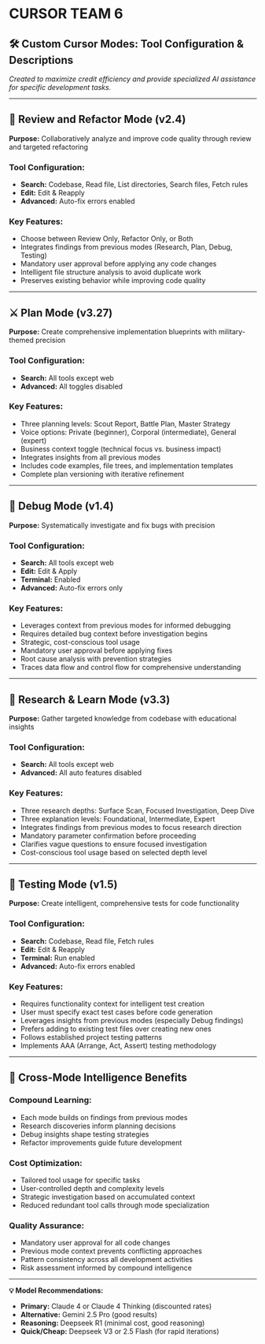 # CURSOR TEAM 6
## 🛠️ Custom Cursor Modes: Tool Configuration & Descriptions

*Created to maximize credit efficiency and provide specialized AI assistance for specific development tasks.*

---

## 🔄 **Review and Refactor Mode** (v2.4)
**Purpose:** Collaboratively analyze and improve code quality through review and targeted refactoring

### **Tool Configuration:**
- **Search:** Codebase, Read file, List directories, Search files, Fetch rules
- **Edit:** Edit & Reapply
- **Advanced:** Auto-fix errors enabled

### **Key Features:**
- Choose between Review Only, Refactor Only, or Both
- Integrates findings from previous modes (Research, Plan, Debug, Testing)
- Mandatory user approval before applying any code changes
- Intelligent file structure analysis to avoid duplicate work
- Preserves existing behavior while improving code quality

---

## ⚔️ **Plan Mode** (v3.27)
**Purpose:** Create comprehensive implementation blueprints with military-themed precision

### **Tool Configuration:**
- **Search:** All tools except web
- **Advanced:** All toggles disabled

### **Key Features:**
- Three planning levels: Scout Report, Battle Plan, Master Strategy
- Voice options: Private (beginner), Corporal (intermediate), General (expert)
- Business context toggle (technical focus vs. business impact)
- Integrates insights from all previous modes
- Includes code examples, file trees, and implementation templates
- Complete plan versioning with iterative refinement

---

## 🐛 **Debug Mode** (v1.4)
**Purpose:** Systematically investigate and fix bugs with precision

### **Tool Configuration:**
- **Search:** All tools except web
- **Edit:** Edit & Apply
- **Terminal:** Enabled
- **Advanced:** Auto-fix errors only

### **Key Features:**
- Leverages context from previous modes for informed debugging
- Requires detailed bug context before investigation begins
- Strategic, cost-conscious tool usage
- Mandatory user approval before applying fixes
- Root cause analysis with prevention strategies
- Traces data flow and control flow for comprehensive understanding

---

## 🧠 **Research & Learn Mode** (v3.3)
**Purpose:** Gather targeted knowledge from codebase with educational insights

### **Tool Configuration:**
- **Search:** All tools except web
- **Advanced:** All auto features disabled

### **Key Features:**
- Three research depths: Surface Scan, Focused Investigation, Deep Dive
- Three explanation levels: Foundational, Intermediate, Expert
- Integrates findings from previous modes to focus research direction
- Mandatory parameter confirmation before proceeding
- Clarifies vague questions to ensure focused investigation
- Cost-conscious tool usage based on selected depth level

---

## 🧪 **Testing Mode** (v1.5)
**Purpose:** Create intelligent, comprehensive tests for code functionality

### **Tool Configuration:**
- **Search:** Codebase, Read file, Fetch rules
- **Edit:** Edit & Reapply
- **Terminal:** Run enabled
- **Advanced:** Auto-fix errors enabled

### **Key Features:**
- Requires functionality context for intelligent test creation
- User must specify exact test cases before code generation
- Leverages insights from previous modes (especially Debug findings)
- Prefers adding to existing test files over creating new ones
- Follows established project testing patterns
- Implements AAA (Arrange, Act, Assert) testing methodology

---

## 🌟 **Cross-Mode Intelligence Benefits**

### **Compound Learning:**
- Each mode builds on findings from previous modes
- Research discoveries inform planning decisions
- Debug insights shape testing strategies
- Refactor improvements guide future development

### **Cost Optimization:**
- Tailored tool usage for specific tasks
- User-controlled depth and complexity levels
- Strategic investigation based on accumulated context
- Reduced redundant tool calls through mode specialization

### **Quality Assurance:**
- Mandatory user approval for all code changes
- Previous mode context prevents conflicting approaches
- Pattern consistency across all development activities
- Risk assessment informed by compound intelligence

---

**💡 Model Recommendations:**
- **Primary:** Claude 4 or Claude 4 Thinking (discounted rates)
- **Alternative:** Gemini 2.5 Pro (good results)
- **Reasoning:** Deepseek R1 (minimal cost, good reasoning)
- **Quick/Cheap:** Deepseek V3 or 2.5 Flash (for rapid iterations)
